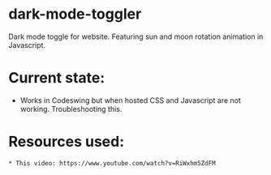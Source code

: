 # dark-mode-toggler
Dark mode toggle for website. Featuring sun and moon rotation animation in Javascript. 

# Current state:
   * Works in Codeswing but when hosted CSS and Javascript are not working. Troubleshooting this.

# Resources used:
    * This video: https://www.youtube.com/watch?v=RiWxhm5ZdFM 

